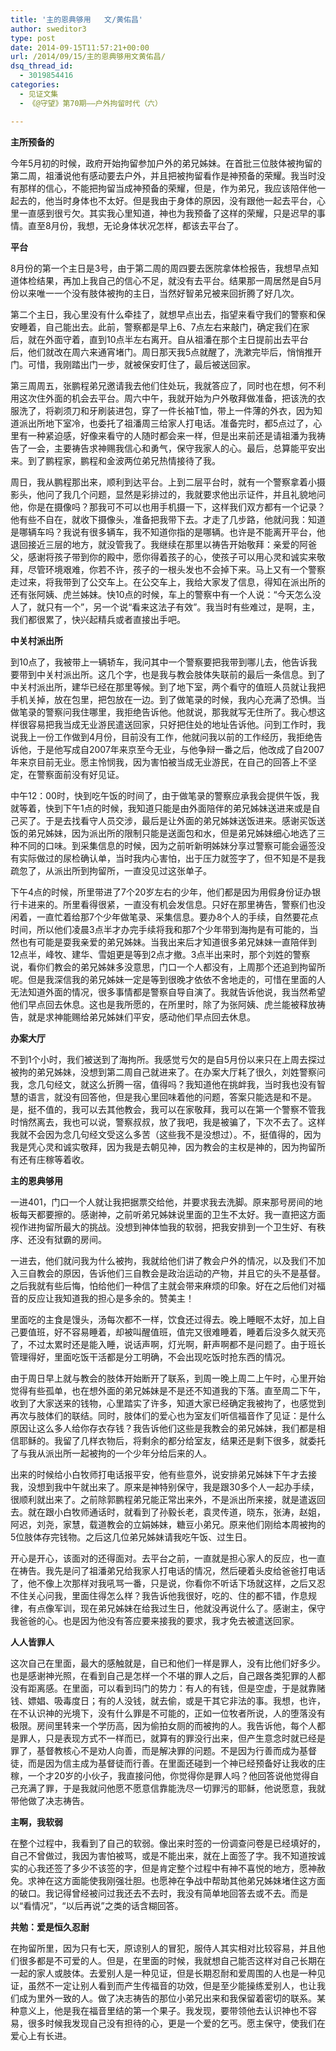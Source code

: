 ```yaml
---
title: '主的恩典够用   文/黄佑昌'
author: sweditor3
type: post
date: 2014-09-15T11:57:21+00:00
url: /2014/09/15/主的恩典够用文黄佑昌/
dsq_thread_id:
  - 3019854416
categories:
  - 见证文集
  - 《@守望》第70期——户外拘留时代（六）

---
```

**主所预备的**

今年5月初的时候，政府开始拘留参加户外的弟兄姊妹。在首批三位肢体被拘留的第二周，祖潘说他有感动要去户外，并且把被拘留看作是神预备的荣耀。我当时没有那样的信心，不能把拘留当成神预备的荣耀，但是，作为弟兄，我应该陪伴他一起去的，他当时身体也不太好。但是我由于身体的原因，没有跟他一起去平台，心里一直感到很亏欠。其实我心里知道，神也为我预备了这样的荣耀，只是迟早的事情。直至8月份，我想，无论身体状况怎样，都该去平台了。

**平台**

8月份的第一个主日是3号，由于第二周的周四要去医院拿体检报告，我想早点知道体检结果，再加上我自己的信心不足，就没有去平台。结果那一周居然是自5月份以来唯一一个没有肢体被拘的主日，当然好智弟兄被来回折腾了好几次。

第二个主日，我心里没有什么牵挂了，就想早点出去，指望来看守我们的警察和保安睡着，自己能出去。此前，警察都是早上6、7点左右来敲门，确定我们在家后，就在外面守着，直到10点半左右离开。自从祖潘在那个主日提前出去平台后，他们就改在周六来通宵堵门。周日那天我5点就醒了，洗漱完毕后，悄悄推开门。可惜，我刚踏出门一步，就被保安盯住了，最后被送回家。

第三周周五，张鹏程弟兄邀请我去他们住处玩，我就答应了，同时也在想，何不利用这次住外面的机会去平台。周六中午，我就开始为户外敬拜做准备，把该洗的衣服洗了，将剃须刀和牙刷装进包，穿了一件长袖T恤，带上一件薄的外衣，因为知道派出所地下室冷，也委托了祖潘周三给家人打电话。准备完时，都5点过了，心里有一种紧迫感，好像来看守的人随时都会来一样，但是出来前还是请祖潘为我祷告了一会，主要祷告求神赐我信心和勇气，保守我家人的心。最后，总算能平安出来。到了鹏程家，鹏程和金波两位弟兄热情接待了我。

周日，我从鹏程那出来，顺利到达平台。上到二层平台时，就有一个警察拿着小摄影头，他问了我几个问题，显然是彩排过的，我就要求他出示证件，并且礼貌地问他，你是在摄像吗？那我可不可以也用手机摄一下，这样我们双方都有一个记录？他有些不自在，就收下摄像头，准备把我带下去。才走了几步路，他就问我：知道是哪辆车吗？我说有很多辆车，我不知道你指的是哪辆。也许是不能离开平台，他退回接近三层的地方，就没管我了。我继续在那里以祷告开始敬拜：亲爱的阿爸父，感谢将孩子带到你的殿中，愿你得着孩子的心，使孩子可以用心灵和诚实来敬拜，尽管环境艰难，你若不许，孩子的一根头发也不会掉下来。马上又有一个警察走过来，将我带到了公交车上。在公交车上，我给大家发了信息，得知在派出所的还有张阿姨、虎兰姊妹。快10点的时候，车上的警察中有一个人说：“今天怎么没人了，就只有一个”，另一个说“看来这法子有效”。我当时有些难过，是啊，主，我们都很累了，快兴起精兵或者直接出手吧。

**中关村派出所**

到10点了，我被带上一辆轿车，我问其中一个警察要把我带到哪儿去，他告诉我要带到中关村派出所。这几个字，也是我与教会肢体失联前的最后一条信息。到了中关村派出所，建华已经在那里等候。到了地下室，两个看守的值班人员就让我把手机关掉，放在包里，把包放在一边。到了做笔录的时候，我内心充满了恐惧。当做笔录的警察问我住哪里，我拒绝告诉他。他就说，那我就写无住所了。我心想这样很容易把我当成无业游民遣送回家，只好把住处的地址告诉他。问到工作时，我说我上一份工作做到4月份，目前没有工作，他就问我以前的工作经历，我拒绝告诉他，于是他写成自2007年来京至今无业，与他争辩一番之后，他改成了自2007年来京目前无业。愿主怜悯我，因为害怕被当成无业游民，在自己的回答上不坚定，在警察面前没有好见证。

中午12：00时，快到吃午饭的时间了，由于做笔录的警察应承我会提供午饭，我就等着，快到下午1点的时候，我知道只能是由外面陪伴的弟兄姊妹送进来或是自己买了。于是去找看守人员交涉，最后是让外面的弟兄姊妹送饭进来。感谢买饭送饭的弟兄姊妹，因为派出所的限制只能是送面包和水，但是弟兄姊妹细心地选了三种不同的口味。到采集信息的时候，因为之前听新明姊妹分享过警察可能会逼签没有实际做过的尿检确认单，当时我内心害怕，出于压力就签字了，但不知是不是我疏忽了，从派出所到拘留所，一直没见过这张单子。

下午4点的时候，所里带进了7个20岁左右的少年，他们都是因为用假身份证办银行卡进来的。所里看得很紧，一直没有机会发信息。只好在那里祷告，警察们也没闲着，一直忙着给那7个少年做笔录、采集信息。要办8个人的手续，自然要花点时间，所以他们凌晨3点半才办完手续将我和那7个少年带到海拘是有可能的，当然也有可能是耍我亲爱的弟兄姊妹。当我出来后才知道很多弟兄妹妹一直陪伴到12点半，峰牧、建华、雪姐更是等到2点才撤。3点半出来时，那个刘姓的警察说，看你们教会的弟兄姊妹多没意思，门口一个人都没有，上周那个还追到拘留所呢。但是我深信我的弟兄姊妹一定是等到很晚才依依不舍地走的，可惜在里面的人无法知道外面的情况，很多事情都是警察自导自演了。我就告诉他说，我当然希望他们早点回去休息。这也是我所愿的，在所里时，除了为张阿姨、虎兰能被释放祷告，就是求神能赐给弟兄姊妹们平安，感动他们早点回去休息。

**办案大厅**

不到1个小时，我们被送到了海拘所。我感觉亏欠的是自5月份以来只在上周去探过被拘的弟兄姊妹，没想到第二周自己就进来了。在办案大厅耗了很久，刘姓警察问我，念几句经文，就这么折腾一宿，值得吗？我知道他在挑衅我，当时我也没有智慧的语言，就没有回答他，但是我心里回味着他的问题，答案只能选是和不是。是，挺不值的，我可以去其他教会，我可以在家敬拜，我可以在第一个警察不管我时悄然离去，我也可以说，警察叔叔，放了我吧，我是被骗了，下次不去了。这样我就不会因为念几句经文受这么多苦（这些我不是没想过）。不，挺值得的，因为我是凭心灵和诚实敬拜，因为我是去朝见神，因为教会的主权是神的，因为拘留所有还有庄稼等着收。

**主的恩典够用**

一进401，门口一个人就让我把据票交给他，并要求我去洗脚。原来那号房间的地板每天都要擦的。感谢神，之前听弟兄姊妹说里面的卫生不太好。我一直把这方面视作进拘留所最大的挑战。没想到神体恤我的软弱，把我安排到一个卫生好、有秩序、还没有狱霸的房间。

一进去，他们就问我为什么被拘，我就给他们讲了教会户外的情况，以及我们不加入三自教会的原因，告诉他们三自教会是政治运动的产物，并且它的头不是基督。之后我就有些后悔，怕给他们一种信了主就会带来麻烦的印象。好在之后他们对福音的反应让我知道我的担心是多余的。赞美主！

里面吃的主食是馒头，汤每次都不一样，饮食还过得去。晚上睡眠不太好，加上自己要值班，好不容易睡着，却被叫醒值班，值完又很难睡着，睡着后没多久就天亮了，不过太累时还是能入睡，说话声啊，灯光啊，鼾声啊都不是问题了。由于班长管理得好，里面吃饭干活都是分工明确，不会出现吃饭时抢东西的情况。

由于周日早上就与教会的肢体开始断开了联系，到周一晚上周二上午时，心里开始觉得有些孤单，也在想外面的弟兄姊妹是不是还不知道我的下落。直至周二下午，收到了大家送来的钱物，心里踏实了许多，知道大家已经确定我被拘了，也感觉到再次与肢体们的联结。同时，肢体们的爱心也为室友们听信福音作了见证：是什么原因让这么多人给你存衣存钱？我告诉他们这些是我教会的弟兄姊妹，我们都是相信耶稣的。我留了几样衣物后，将剩余的都分给室友，结果还是剩下很多，就委托了与我从派出所一起被拘的一个少年分给后来的人。

出来的时候给小白牧师打电话报平安，他有些意外，说安排弟兄姊妹下午才去接我，没想到我中午就出来了。原来是神特别保守，我是跟30多个人一起办手续，很顺利就出来了。之前除郭鹏程弟兄能正常出来外，不是派出所来接，就是遣返回去。就在跟小白牧师通话时，就看到了孙毅长老，袁灵传道，晓东，张涛，赵姐，阿迟，刘尧，家慧，载道教会的立娟姊妹，糖豆小弟兄。原来他们刚给本周被拘的5位肢体存完钱物。之后这几位弟兄姊妹请我吃午饭、过生日。

开心是开心，该面对的还得面对。去平台之前，一直就是担心家人的反应，也一直在祷告。我先是问了祖潘弟兄给我家人打电话的情况，然后硬着头皮给爸爸打电话了，他不像上次那样对我吼骂一番，只是说，你看你不听话下场就这样，之后又忍不住关心问我，里面住得怎么样？我告诉他我很好，吃的、住的都不错，作息规律，有点像军训，现在弟兄姊妹在给我过生日，他就没再说什么了。感谢主，保守我爸爸的心。也是因为他没有答应要来接我的要求，我才免去被遣送回家。

**人人皆罪人**

这次自己在里面，最大的感触就是，自已和他们一样是罪人，没有比他们好多少。也是感谢神光照，在看到自己是怎样一个不堪的罪人之后，自己跟各类犯罪的人都没有距离感。在里面，可以看到玛门的势力：有人的有钱，但是空虚，于是就靠赌钱、嫖娼、吸毒度日；有的人没钱，就去偷，或是干其它非法的事。我想，也许，在不认识神的光境下，没有什么罪是不可能的，正如一位牧者所说，人的堕落没有极限。房间里转来一个学历高，因为偷拍女厕的而被拘的人。我告诉他，每个人都是罪人，只是表现方式不一样而已，就算有的罪没行出来，但产生意念时就已经是罪了，基督教核心不是劝人向善，而是解决罪的问题。不是因为行善而成为基督徒，而是因为信主成为基督徒而行善。在里面还碰到一个神已经预备好让我收的庄稼，一个才20岁的小伙子，我直接问他，你觉得你是罪人吗？他回答说他觉得自己充满了罪，于是我就问他愿不愿意信靠能洗尽一切罪污的耶稣，他说愿意，我就带他做了决志祷告。

**主啊，我软弱**

在整个过程中，我看到了自己的软弱。像出来时签的一份调查问卷是已经填好的，自己不曾做过，我因为害怕被骂，或是不能出来，就在上面签了字。我不知道按诚实的心我还签了多少不该签的字，但是肯定整个过程中有神不喜悦的地方，愿神赦免。求神在这方面能使我刚强壮胆。也愿神在争战中帮助其他弟兄姊妹堵住这方面的破口。我记得曾经被问过我还去不去时，我没有简单地回答去或不去。而是以“看情况”，“以后再说”之类的话含糊回答。

**共勉：爱是恒久忍耐**

在拘留所里，因为只有七天，原谅别人的冒犯，服侍人其实相对比较容易，并且他们很多都是不可爱的人。但是，在里面的时候，我就想自己能否这样对自己长期在一起的家人或肢体。去爱别人是一种见证，但是长期忍耐和爱周围的人也是一种见证，虽然不一定让别人看到而产生传福音的功效，但是至少能操练爱别人，也让我们成为里外一致的人。做了决志祷告的那位小弟兄出来和我保留着密切的联系。某种意义上，他是我在福音里结的第一个果子。我发现，要带领他去认识神也不容易，很多时候我发现自己没有担待的心，更是一个爱的乞丐。愿主保守，使我们在爱心上有长进。